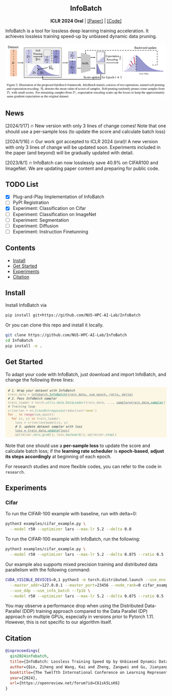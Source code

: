 <h2 align="center">InfoBatch</h2>
<p align="center"><b>ICLR 2024 Oral</b> | <a href="https://arxiv.org/pdf/2303.04947.pdf">[Paper]</a> | <a href="https://github.com/NUS-HPC-AI-LAB/InfoBatch">[Code]</a> </p>

InfoBatch is a tool for lossless deep learning training acceleration. It achieves lossless training speed-up by unbiased dynamic data pruning.

![image](https://github.com/NUS-HPC-AI-LAB/InfoBatch/blob/master/figs/pipeline.png)

## News

[2024/1/17] 🔥 New version with only 3 lines of change comes!  Note that one should use a per-sample loss (to update the score and calculate batch loss)

[2024/1/16] 🔥 Our work got accepted to ICLR 2024 (oral)! A new version with only 3 lines of change will be updated soon. Experiments included in the paper (and beyond) will be gradually updated with detail.

[2023/8/1] 🔥 InfoBatch can now losslessly save 40.9% on CIFAR100 and ImageNet. We are updating paper content and preparing for public code.

## TODO List

- [x] Plug-and-Play Implementation of InfoBatch
- [ ] PyPI Registration
- [x] Experiment: Classification on Cifar
- [ ] Experiment: Classification on ImageNet
- [ ] Experiment: Segmentation
- [ ] Experiment: Diffusion
- [ ] Experiment: Instruction Finetunning

## Contents
- [Install](#install)
- [Get Started](#get-started)
- [Experiments](#experiments)
- [Citation](#citation)

## Install

Install InfoBatch via

```bash
pip install git+https://github.com/NUS-HPC-AI-Lab/InfoBatch
```

Or you can clone this repo and install it locally.

```bash
git clone https://github.com/NUS-HPC-AI-Lab/InfoBatch
cd InfoBatch
pip install -e .
```

## Get Started
To adapt your code with InfoBatch, just download and import InfoBatch, and change the following three lines:

![image](https://github.com/NUS-HPC-AI-Lab/InfoBatch/blob/master/figs/three_line.png)

Note that one should use a **per-sample loss** to update the score and calculate batch loss; if the **learning rate scheduler**
is **epoch-based**, **adjust its steps accordingly** at beginning of each epoch.

For research studies and more flexible codes, you can refer to the code in `research`.

## Experiments

### Cifar

To run the CIFAR-100 example with baseline, run with delta=0:
```bash
python3 examples/cifar_example.py \
  --model r50 --optimizer lars --max-lr 5.2 --delta 0.0
```

To run the CIFAR-100 example with InfoBatch, run the following:
```bash
python3 examples/cifar_example.py \
  --model r50 --optimizer lars --max-lr 5.2 --delta 0.875 --ratio 0.5
```

Our example also supports mixed precision training and distributed data parallelism with the following command:
```bash
CUDA_VISIBLE_DEVICES=0,1 python3 -m torch.distributed.launch --use_env --nnodes=1 --nproc_per_node=2 \
  --master_addr=127.0.0.1 --master_port=23456 --node_rank=0 cifar_example.py \
  --use_ddp --use_info_batch --fp16 \
  --model r50 --optimizer lars --max-lr 5.2 --delta 0.875 --ratio 0.5
```

You may observe a performance drop when using the Distributed Data-Parallel (DDP) training approach compared to the Data Parallel (DP) approach on multiple GPUs, especially in versions prior to Pytorch 1.11. However, this is not specific to our algorithm itself.

## Citation
```bibtex
@inproceedings{
  qin2024infobatch,
  title={InfoBatch: Lossless Training Speed Up by Unbiased Dynamic Data Pruning},
  author={Qin, Ziheng and Wang, Kai and Zheng, Zangwei and Gu, Jianyang and Peng, Xiangyu and Zhaopan Xu and Zhou, Daquan and Lei Shang and Baigui Sun and Xuansong Xie and You, Yang},
  booktitle={The Twelfth International Conference on Learning Representations},
  year={2024},
  url={https://openreview.net/forum?id=C61sk5LsK6}
}
```
